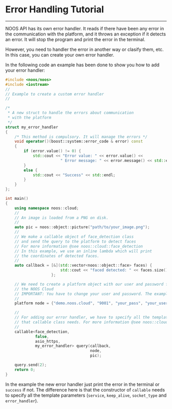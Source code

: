 # Error Handling Tutorial
-----

NOOS API has its own error handler. It reads if there have been any error in the communication
with the platform, and it throws an exception if it detects an error. It will stop the program
and print the error in the terminal.

However, you need to handler the error in another way or clasify them, etc. In this case, you can
create your own error handler.

In the following code an example has been done to show you how to add your error handler:

```cpp
#include <noos/noos>
#include <iostream>
// 
// Example to create a custom error handler
// 

/*
 * A new struct to handle the errors about communication
 * with the platform
 */
struct my_error_handler
{
    /* This method is compulsory. It will manage the errors */
    void operator()(boost::system::error_code & error) const
    {
        if (error.value() != 0) {
            std::cout << "Error value: " << error.value() <<
                        " Error message: " << error.message() << std::endl; 
        }
        else {
            std::cout << "Success" << std::endl;
        }
    }
};

int main()
{
    using namespace noos::cloud;
    // 
    // An image is loaded from a PNG on disk.
    // 
    auto pic = noos::object::picture("path/to/your_image.png");
    // 
    // We make a callable object of face_detection class 
    // and send the query to the platform to detect faces 
    // For more information @see noos::cloud::face_detection
    // In this example, we use an inline lambda which will print
    // the coordinates of detected faces.
    //      
    auto callback = [&](std::vector<noos::object::face> faces) { 
                        std::cout << "faced detected: " << faces.size() << std::endl;
                    };

    // We need to create a platform object with our user and password for using 
    // the NOOS Cloud 
    // IMPORTANT: You have to change your user and password. The example doesn't work
    //
    platform node = {"demo.noos.cloud", "9001", "your_pass", "your_user"};

    //
    // For adding our error handler, we have to specify all the template parameters
    // that callable class needs. For more information @see noos::cloud::callable
    //
    callable<face_detection,
             false,
             asio_https,
             my_error_handler> query(callback, 
                                     node, 
                                     pic);

    query.send(2);
    return 0;
}
```

In the example the new error handler just print the error in the terminal or `success` if not.
The difference here is that the constructor of `callable` needs to specify all the template parameters 
(`service`, `keep_alive`, `socket_type` and `error_handler`).
